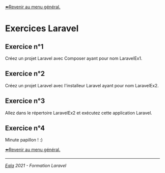 [:arrow_left:Revenir au menu général.](../README.md)
# Exercices Laravel
## Exercice n°1
Créez un projet Laravel avec Composer ayant pour nom LaravelEx1.

## Exercice n°2
Créez un projet Laravel avec l'installeur Laravel ayant pour nom LaravelEx2.

## Exercice n°3
Allez dans le répertoire LaravelEx2 et exécutez cette application Laravel.

## Exercice n°4
Minute papillon ! :)

[:arrow_left:Revenir au menu général.](../README.md)

--- 
_[Eqla](http://www.eqla.be) 2021 - Formation Laravel_